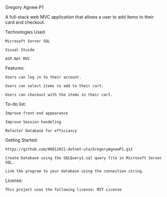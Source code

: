 Gregory Agnew P1

A full-stack web MVC application that allows a user to add items to their card and checkout.


Technologies Used

	Microsoft Server SQL

	Visual Stuido

	ASP.Net MVC


Features:

	Users can log in to their account.

	Users can select items to add to their cart.

	Users can checkout with the items in their cart.





To-do list:

	Improve front-end appearance

	Improve Session handeling

	Refactor Database for efficiancy





Getting Started:

	https://github.com/06012021-dotnet-uta/GregoryAgnewP1.git

	Create Database using the SQLQuery1.sql query file in Microsoft Server SQL.

	Link the program to your database using the connection string.




License:

	This project uses the following license: MIT License
